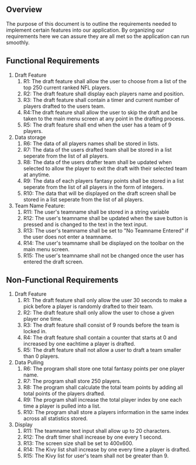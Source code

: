 
## Overview
The purpose of this document is to outline the requirements needed to implement certain features into our application. By organizing our requirements here we can assure they are all met so the application can run smoothly.

## Functional Requirements

1. Draft Feature
  	1. R1: The draft feature shall allow the user to choose from a list of the top 250 current ranked NFL players.
  	2. R2: The draft feature shall display each players name and position.
  	3. R3: The draft feature shall contain a timer and current number of players drafted to the users team.
  	4. R4:The draft feature shall allow the user to skip the draft and be taken to the main menu screen at any point in the drafting process.
  	5. R5: The draft feature shall end when the user has a team of 9 players.
2. Data storage
  	1. R6: The data of all players names shall be stored in lists.
  	2. R7: The data of the users drafted team shall be stored in a list seperate from the list of all players.
  	3. R8: The data of the users drafter team shall be updated when selected to allow the player to exit the draft with their selected team at anytime.
  	4. R9: The data of each players fantasy points shall be stored in a list seperate from the list of all players in the form of integers.
  	5. R10: The data that will be displayed on the draft screen shall be stored in a list seperate from the list of all players.
3. Team Name Feature:
  	1. R11: The user's teamname shall be stored in a string variable
  	2. R12: The user's teamname shall be updated when the save button is pressed and is changed to the text in the text input.
  	3. R13: The user's teamname shall be set to "No Teamname Entered" if the user does not enter a teamname.
  	4. R14: The user's teamname shall be displayed on the toolbar on the main menu screen.
  	5. R15: The user's teamname shall not be changed once the user has entered the draft screen.
	
## Non-Functional Requirements

1. Draft Feature
  	1. R1: The draft feature shall only allow the user 30 seconds to make a pick before a player is randomly drafted to their team.
  	2. R2: The draft feature shall only allow the user to chose a given player one time.
  	3. R3: The draft feature shall consist of 9 rounds before the team is locked in.
  	4. R4: The draft feature shall contain a counter that starts at 0 and increased by one eachtime a player is drafted.
  	5. R5: The draft feature shall not allow a user to draft a team smaller than 0 players.
2. Data Pulling
	1. R6: The program shall store one total fantasy points per one player name.
	2. R7: The program shall store 250 players.
	3. R8: The program shall calculate the total team points by adding all total points of the players drafted.
	4. R9: The program shall increase the total player index by one each time a player is pulled into a list.
	5. R10: The program shall store a players information in the same index across all statistics stored.
4. Display
  	1. R11: The teamname text input shall allow up to 20 characters.
  	2. R12: The draft timer shall increase by one every 1 second.
  	3. R13: The screen size shall be set to 400x600.
  	4. R14: The Kivy list shall increase by one every time a player is drafted.
  	5. R15: The Kivy list for user's team shall not be greater than 9.  
